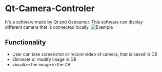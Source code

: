 # Qt-Camera-Controler
It's a software made by Qt and Gstreamer. This software can display different camera that is connected locally. 
![Exemple]([URL_DE_LA_IMAGEN](https://github.com/Wenqi2/Qt-Camera-Controler/blob/main/screenshot/Screenshot%20from%202023-09-08%2007-58-49.png))
## Functionality
- User can take screenshot or record video of camera, that is saved in DB
- Eliminate or modify image in DB
- visualize the image in the DB
  

